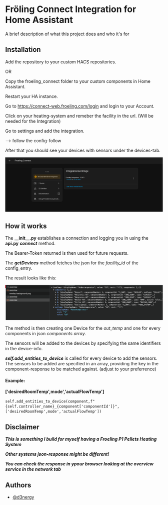 
# Fröling Connect Integration for Home Assistant

A brief description of what this project does and who it's for


## Installation

Add the repository to your custom HACS repositories. 

OR

Copy the froeling_connect folder to your custom components in Home Assistant.

Restart your HA instance.


Go to https://connect-web.froeling.com/login and login to your Account.

Click on your heating-system and remeber the facility in the url.
(Will be needed for the Integration)

Go to settings and add the integration.

--> follow the config-follow

After that you should see your devices with sensors under the devices-tab.

![image](documentation/images/Integration.png)



## How it works

The **\_\_init\_\_.py** establishes a connection and logging you in using the 
**api.py** ***connect*** method.

The Bearer-Token returned is then used for future requests.

The ***getDevices*** method fetches the json for the _facility_id_ of the config_entry.

The result looks like this:

![image](documentation/images/json-response.png)

The method is then creating one Device for the *out_temp* and one for every components in json *components array*.

The sensors will be added to the devices by specifying the same identifiers in the device-info.

***self.add_entities_to_device*** is called for every device to add the sensors.
The sensors to be added are specified in an array, providing the key in the component-response to be matched against. (adjust to your preferrence)

#### Example:

**['desiredRoomTemp',mode','actualFlowTemp']** 
```
self.add_entities_to_device(component,f"{self.controller_name}_{component['componentId']}",['desiredRoomTemp',mode','actualFlowTemp'])
```



## Disclaimer

***This is something I build for myself having a Froeling P1 Pellets Heating System***

***Other systems json-response might be different!***

***You can check the response in ypour browser looking at the overview service in the network tab***
## Authors

- [@d3nergy](https://www.github.com/d3nergy)

